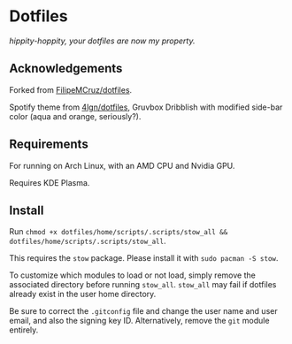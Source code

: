 # Dotfiles
*hippity-hoppity, your dotfiles are now my property.*

## Acknowledgements
Forked from [FilipeMCruz/dotfiles](https://github.com/FilipeMCruz/dotfiles/).

Spotify theme from [4lgn/dotfiles](https://github.com/morpheusthewhite/spicetify-themes), Gruvbox Dribblish with modified side-bar color (aqua and orange, seriously?).

## Requirements
For running on Arch Linux, with an AMD CPU and Nvidia GPU.

Requires KDE Plasma.

## Install
Run `chmod +x dotfiles/home/scripts/.scripts/stow_all && dotfiles/home/scripts/.scripts/stow_all`.

This requires the `stow` package. Please install it with `sudo pacman -S stow`.

To customize which modules to load or not load, simply remove the associated directory before running `stow_all`.
`stow_all` may fail if dotfiles already exist in the user home directory.

Be sure to correct the `.gitconfig` file and change the user name and user email, and also the signing key ID.
Alternatively, remove the `git` module entirely.
